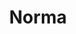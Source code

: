 ---
cc-type: constellation
title: "Norma"
hashtag: norma
borders:
  - Ara
  - Circinus
  - Lupus
  - Scorpius
  - Triangulum Australe
subdivision-of:
  - southern celestial hemisphere
tags:
  - Constellation
---